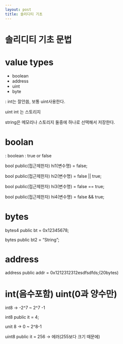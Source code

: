```yaml
---
layout: post
title: 솔리디티 기초 
---
```


# 솔리디티 기초 문법

# value types

- boolean
- address
- uint
- byte

: int는 잘안씀, 보통 uint사용한다. 

uint int 는 스토리지

string은 메모리나 스토리지 둘중에 하나로 선택해서 저장한다. 

# boolan

: boolean : true or false

bool public(접근제한자) hi1(변수명) = false;

bool public(접근제한자) hi2(변수명) = false || true;

bool public(접근제한자) hi3(변수명) = false == true;

bool public(접근제한자) hi4(변수명) = false && true;

# bytes

bytes4 public bt = 0x12345678;

bytes public bt2 = “String”;

# address

address public addr = 0x1212312312esdfsdfds;(20bytes)

# int(음수포함) uint(0과 양수만)

int8  → -2^7 ~ 2^7 -1 

int8 public  it =  4;

unit 8  → 0 ~ 2^8-1

uint8 public it = 256 → 에러(255보다 크기 때문에)
